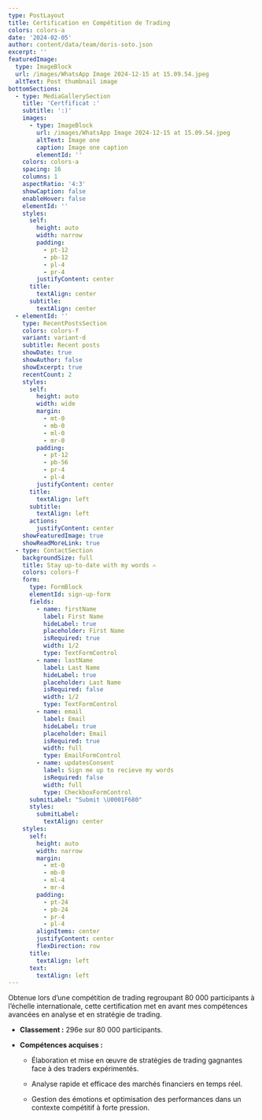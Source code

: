 ```yaml
---
type: PostLayout
title: Certification en Compétition de Trading
colors: colors-a
date: '2024-02-05'
author: content/data/team/doris-soto.json
excerpt: ''
featuredImage:
  type: ImageBlock
  url: /images/WhatsApp Image 2024-12-15 at 15.09.54.jpeg
  altText: Post thumbnail image
bottomSections:
  - type: MediaGallerySection
    title: 'Certfificat :'
    subtitle: ':)'
    images:
      - type: ImageBlock
        url: /images/WhatsApp Image 2024-12-15 at 15.09.54.jpeg
        altText: Image one
        caption: Image one caption
        elementId: ''
    colors: colors-a
    spacing: 16
    columns: 1
    aspectRatio: '4:3'
    showCaption: false
    enableHover: false
    elementId: ''
    styles:
      self:
        height: auto
        width: narrow
        padding:
          - pt-12
          - pb-12
          - pl-4
          - pr-4
        justifyContent: center
      title:
        textAlign: center
      subtitle:
        textAlign: center
  - elementId: ''
    type: RecentPostsSection
    colors: colors-f
    variant: variant-d
    subtitle: Recent posts
    showDate: true
    showAuthor: false
    showExcerpt: true
    recentCount: 2
    styles:
      self:
        height: auto
        width: wide
        margin:
          - mt-0
          - mb-0
          - ml-0
          - mr-0
        padding:
          - pt-12
          - pb-56
          - pr-4
          - pl-4
        justifyContent: center
      title:
        textAlign: left
      subtitle:
        textAlign: left
      actions:
        justifyContent: center
    showFeaturedImage: true
    showReadMoreLink: true
  - type: ContactSection
    backgroundSize: full
    title: Stay up-to-date with my words ✍️
    colors: colors-f
    form:
      type: FormBlock
      elementId: sign-up-form
      fields:
        - name: firstName
          label: First Name
          hideLabel: true
          placeholder: First Name
          isRequired: true
          width: 1/2
          type: TextFormControl
        - name: lastName
          label: Last Name
          hideLabel: true
          placeholder: Last Name
          isRequired: false
          width: 1/2
          type: TextFormControl
        - name: email
          label: Email
          hideLabel: true
          placeholder: Email
          isRequired: true
          width: full
          type: EmailFormControl
        - name: updatesConsent
          label: Sign me up to recieve my words
          isRequired: false
          width: full
          type: CheckboxFormControl
      submitLabel: "Submit \U0001F680"
      styles:
        submitLabel:
          textAlign: center
    styles:
      self:
        height: auto
        width: narrow
        margin:
          - mt-0
          - mb-0
          - ml-4
          - mr-4
        padding:
          - pt-24
          - pb-24
          - pr-4
          - pl-4
        alignItems: center
        justifyContent: center
        flexDirection: row
      title:
        textAlign: left
      text:
        textAlign: left
---
```

Obtenue lors d’une compétition de trading regroupant 80 000 participants à l’échelle internationale, cette certification met en avant mes compétences avancées en analyse et en stratégie de trading.

*   **Classement :** 296e sur 80 000 participants.

*   **Compétences acquises :**

    *   Élaboration et mise en œuvre de stratégies de trading gagnantes face à des traders expérimentés.

    *   Analyse rapide et efficace des marchés financiers en temps réel.

    *   Gestion des émotions et optimisation des performances dans un contexte compétitif à forte pression.


